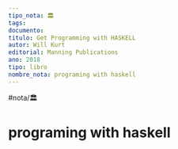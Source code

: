 ```yaml
---
tipo_nota: 🏛️
tags: 
documento: 
titulo: Get Programming with HASKELL
autor: Will Kurt
editorial: Manning Publications
ano: 2018
tipo: libro
nombre_nota: programing with haskell
---
```


#nota/🏛️


# programing with haskell






